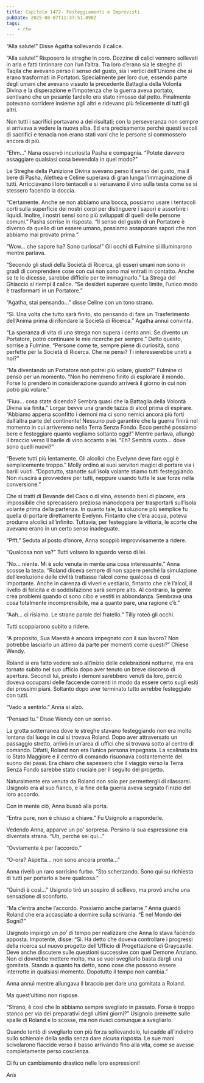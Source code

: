 ```yaml
---
title: Capitolo 1472- Festeggiamenti e Imprevisti
pubDate: 2025-08-07T11:37:51.098Z
tags:
    - rtw
---
```



“Alla salute!” Disse Agatha sollevando il calice.


“Alla salute!” Risposero le streghe in coro. Dozzine di calici vennero sollevati in aria e fatti tintinnare con l’un l’altra. Tra loro c’erano sia le streghe di Taqila che avevano perso il senso del gusto, sia i vertici dell’Unione che si erano trasformati in Portatori. Specialmente per loro due, essendo parte degli umani che avevano vissuto la precedente Battaglia della Volontà Divina e la disperazione e l’impotenza che la guerra aveva portato, sentivano che un pesante fardello era stato rimosso dal petto. Finalmente potevano sorridere insieme agli altri e ridevano più felicemente di tutti gli altri.


Non tutti i sacrifici portavano a dei risultati; con la perseveranza non sempre si arrivava a vedere la nuova alba. Ed era precisamente perché questi secoli di sacrifici e tenacia non erano stati vani che le persone si commossero ancora di più.


“Ehm...” Nana osservò incuriosita Pasha e compagnia. “Potete davvero assaggiare qualsiasi cosa bevendola in quel modo?”


Le Streghe della Punizione Divina avevano perso il senso del gusto, ma il bere di Pasha, Alethea e Celine superava di gran lunga l’immaginazione di tutti. Arricciavano i loro tentacoli e si versavano il vino sulla testa come se si stessero facendo la doccia.


“Certamente. Anche se non abbiamo una bocca, possiamo usare i tentacoli corti sulla superficie dei nostri corpi per distinguere i sapori e assorbire i liquidi. Inoltre, i nostri sensi sono più sviluppati di quelli delle persone comuni.” Pasha sorrise in risposta. “Il senso del gusto di un Portatore è diverso da quello di un essere umano, possiamo assaporare sapori che non abbiamo mai provato prima.”


“Wow... che sapore ha? Sono curiosa!” Gli occhi di Fulmine si illuminarono mentre parlava.


“Secondo gli studi della Società di Ricerca, gli esseri umani non sono in gradi di comprendere cose con cui non sono mai entrati in contatto. Anche se te lo dicesse, sarebbe difficile per te immaginarlo.” La Strega del Ghiaccio si riempì il calice. “Se desideri superare questo limite, l’unico modo è trasformarti in un Portatore.”


“Agatha, stai pensando...” disse Celine con un tono strano.


“Sì. Una volta che tutto sarà finito, sto pensando di fare un Trasferimento dell’Anima prima di rifondare la Società di Ricerca.” Agatha annuì convinta.


“La speranza di vita di una strega non supera i cento anni. Se divento un Portatore, potrò continuare le mie ricerche per sempre.” Detto questo, sorrise a Fulmine. “Persone come te, sempre piene di curiosità, sono perfette per la Società di Ricerca. Che ne pensi? Ti interesserebbe unirti a noi?”


“Ma diventando un Portatore non potrei più volare, giusto?” Fulmine ci pensò per un momento. “Non ho nemmeno finito di esplorare il mondo. Forse lo prenderò in considerazione quando arriverà il giorno in cui non potrò più volare.”


“Fiuu... cosa state dicendo? Sembra quasi che la Battaglia della Volontà Divina sia finita.” Lorgar bevve una grande tazza di alcol prima di espirare. “Abbiamo appena sconfitto i demoni ma ci sono nemici ancora più forti dall’altra parte del continente! Nessuno può garantire che la guerra finirà nel momento in cui arriveremo nella Terra Senza Fondo. Ecco perché possiamo bere e festeggiare quanto vogliamo soltanto oggi!” Mentre parlava, allungò il braccio verso il barile di vino accanto a lei. “Eh? Sembra vuoto... dove sono quelli nuovi?”


“Bevete tutti più lentamente. Gli alcolici che Evelynn deve fare oggi è semplicemente troppo.” Molly ordinò ai suoi servitori magici di portare via i barili vuoti. “Dopotutto, stanotte sull’isola volante stiamo tutti festeggiando. Non riuscirà a provvedere per tutti, neppure usando tutte le sue forze nella conversione.”


Che si tratti di Bevande del Caos o di vino, essendo beni di piacere, era impossibile che sprecassero preziosa manodopera per trasportarli sull’isola volante prima della partenza. In quanto tale, la soluzione più semplice fu quella di portare direttamente Evelynn. Fintanto che c’era acqua, poteva produrre alcolici all’infinito. Tuttavia, per festeggiare la vittoria, le scorte che avevano erano in un certo senso inadeguate.


“Pfft.” Seduta al posto d’onore, Anna scoppiò improvvisamente a ridere.


“Qualcosa non va?” Tutti volsero lo sguardo verso di lei.


“No... niente. Mi è solo venuta in mente una cosa interessante.” Anna scosse la testa. “Roland diceva sempre di non sapere perché la simulazione dell’evoluzione delle civiltà trattasse l’alcol come qualcosa di così importante. Anche in carenza di viveri e vestiario, fintanto che c’è l’alcol, il livello di felicità e di soddisfazione sarà sempre alto. Al contrario, la gente crea problemi quando ci sono cibo e vestiti in abbondanza. Sembrava una cosa totalmente incomprensibile, ma a quanto pare, una ragione c’è.”


“Aah... ci risiamo. Le strane parole del fratello.” Tilly roteò gli occhi.


Tutti scoppiarono subito a ridere.


“A proposito, Sua Maestà è ancora impegnato con il suo lavoro? Non potrebbe lasciarlo un attimo da parte per momenti come questi?” Chiese Wendy.


Roland si era fatto vedere solo all’inizio delle celebrazioni notturne, ma era tornato subito nel suo ufficio dopo aver tenuto un breve discorso di apertura. Secondi lui, presto i demoni sarebbero venuti da loro, perciò doveva occuparsi delle faccende correnti in modo da essere certo sugli esiti dei prossimi piani. Soltanto dopo aver terminato tutto avrebbe festeggiato con tutti.


“Vado a sentirlo.” Anna si alzò.


“Pensaci tu.” Disse Wendy con un sorriso.


La grotta sotterranea dove le streghe stavano festeggiando non era molto lontana dal luogo in cui si trovava Roland. Dopo aver attraversato un passaggio stretto, arrivò in un’area di uffici che si trovava sotto al centro di comando. Difatti, Roland non era l’unica persona impegnata. La scalinata tra lo Stato Maggiore e il centro di comando risuonava costantemente del suono dei passi. Era chiaro che sapessero che il viaggio verso la Terra Senza Fondo sarebbe stato cruciale per il seguito del progetto.


Naturalmente era venuta da Roland non solo per permettergli di rilassarsi. Usignolo era al suo fianco, e la fine della guerra aveva segnato l’inizio del loro accordo.


Con in mente ciò, Anna bussò alla porta.


“Entra pure, non è chiuso a chiave.” Fu Usignolo a risponderle.


Vedendo Anna, apparve un po’ sorpresa. Persino la sua espressione era diventata strana. “Uh, perché sei qui...”


“Ovviamente è per l’accordo.”


“O-ora? Aspetta... non sono ancora pronta...”


Anna rivelò un raro sorrisino furbo. “Sto scherzando. Sono qui su richiesta di tutti per portarlo a bere qualcosa.”


“Quindi è così...” Usignolo tirò un sospiro di sollievo, ma provò anche una sensazione di sconforto.


“Ma c’entra anche l’accordo. Possiamo anche parlarne.” Anna guardò Roland che era accasciato a dormire sulla scrivania. “È nel Mondo dei Sogni?”


Usignolo impiegò un po’ di tempo per realizzare che Anna lo stava facendo apposta. Impotente, disse: “Si. Ha detto che doveva controllare i progressi della ricerca sul nuovo progetto dell’Ufficio di Progettazione di Graycastle. Deve anche discutere sulle questioni successive con quel Demone Anziano. Non ci dovrebbe mettere molto, ma se vuoi svegliarlo basta dargli una gomitata. Stando a quanto ha detto, sono cose che possono essere interrotte in qualsiasi momento. Dopotutto il tempo non cambia.”


Anna annuì mentre allungava il braccio per dare una gomitata a Roland.


Ma quest’ultimo non rispose.


“Strano, è così che lo abbiamo sempre svegliato in passato. Forse è troppo stanco per via dei preparativi degli ultimi giorni?” Usignolo premette sulle spalle di Roland e lo scosse, ma non riuscì comunque a svegliarlo.


Quando tentò di svegliarlo con più forza sollevandolo, lui cadde all’indietro sullo schienale della sedia senza dare alcuna risposta. Le sue mani scivolarono flaccide verso il basso arrivando fino alla vita, come se avesse completamente perso coscienza.


Ci fu un cambiamento drastico nelle loro espressioni!






<em>Aris</em>
                                


                                



